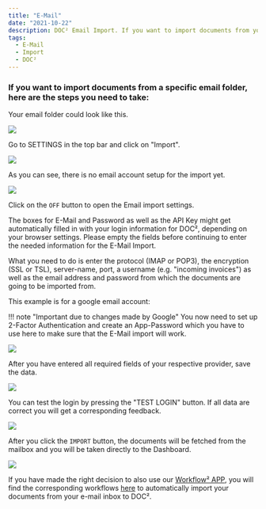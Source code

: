 ```yaml
---
title: "E-Mail"
date: "2021-10-22"
description: DOC² Email Import. If you want to import documents from your email inbox automatically, here are the steps you need to take.
tags:
  - E-Mail
  - Import
  - DOC²
---
```


### If you want to import documents from a specific email folder, here are the steps you need to take:

Your email folder could look like this.

![](/_images/doc2/AllImportOptions_Email_Folder.png)


Go to SETTINGS in the top bar and click on "Import".

![](/_images/doc2/AllImportOptions_Email_1.png)

As you can see, there is no email account setup for the import yet.

![](/_images/doc2/AllImportOptions_Email_2.png)

Click on the `OFF` button to open the Email import settings.

The boxes for E-Mail and Password as well as the API Key might get automatically filled in with your login information for DOC², depending on your browser settings. Please empty the fields before continuing to enter the needed information for the E-Mail Import.

What you need to do is enter the protocol (IMAP or POP3), the encryption (SSL or TSL), server-name, port, a username (e.g. "incoming invoices") as well as the email address and password from which the documents are going to be imported from.

This example is for a google email account:

!!! note "Important due to changes made by Google"
		You now need to set up 2-Factor Authentication and create an App-Password which you have to use here to make sure that the E-Mail import will work.

![](/_images/doc2/AllImportOptions_Email_3.png)

After you have entered all required fields of your respective provider, save the data.

![](/_images/doc2/AllImportOptions_Email_4.png)

You can test the login by pressing the "TEST LOGIN" button. If all data are correct you will get a corresponding feedback.

![](/_images/doc2/AllImportOptions_Email_5.png)

After you click the `IMPORT` button, the documents will be fetched from the mailbox and you will be taken directly to the Dashboard.

![](/_images/doc2/AllImportOptions_Email_6.png)


If you have made the right decision to also use our [Workflow² APP](https://docs.polydocs.io/workflow/), you will find the corresponding workflows [here](https://docs.polydocs.io/example/gmail-import/) to automatically import your documents from your e-mail inbox to DOC².
